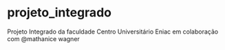 # projeto_integrado
Projeto Integrado da faculdade Centro Universitário Eniac em colaboração com @mathanice wagner
